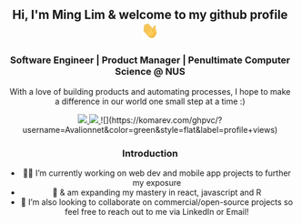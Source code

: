 <div align="center">
  <h2> 
    Hi, I'm Ming Lim & welcome to my github profile <img src="https://raw.githubusercontent.com/ABSphreak/ABSphreak/master/gifs/Hi.gif" width="30px">
  </h2>
</div>

<div align="center">
  <h3>
    Software Engineer | Product Manager | Penultimate Computer Science @ NUS
  </h3>
  <p>
    With a love of building products and automating processes, I hope to make a difference in our world one small step at a time :)
  </p>
</div>
<div style="text-align:center">
  <p align="center">
    <!-- [<img align="left" alt="<my website>.com" src="https://raw.githubusercontent.com/iconic/open-iconic/master/svg/globe.svg" />][website] -->
    <a href = https://www.linkedin.com/in/minglim/>
      <img src="https://img.shields.io/badge/linkedin-%230077B5.svg?&style=for-the-badge&logo=linkedin&logoColor=white" />
    </a>
    <a href = mailto:minglim@comp.nus.edu.sg>
      <img src="https://img.shields.io/badge/Gmail-D14836?style=for-the-badge&logo=gmail&logoColor=white" />
    </a>
    <!-- [<img align="left" alt="Avalionnet | Medium" src="https://img.shields.io/badge/medium-%2312100E.svg?&style=for-the-badge&logo=medium&logoColor=white" />][medium] -->
    ![](https://komarev.com/ghpvc/?username=Avalionnet&color=green&style=flat&label=profile+views)
  </p>

<!--
**Avalionnet/Avalionnet** is a ✨ _special_ ✨ repository because its `README.md` (this file) appears on your GitHub profile. -->

### Introduction
- 👨‍💻 I’m currently working on web dev and mobile app projects to further my exposure
- 🌱 & am expanding my mastery in react, javascript and R
- 👯 I’m also looking to collaborate on commercial/open-source projects so feel free to reach out to me via LinkedIn or Email!

